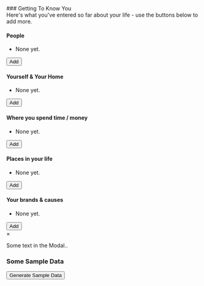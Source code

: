 <link rel="stylesheet" href="main.css"> 
### Getting To Know You
<div>Here's what you've entered so far about your life - use the buttons below to add more.</div>
<div id="user-info"><div id="people-column" class="info-column"><h4>People</h4><ul><li>None yet.</li></ul><button id="add-person" class="add-button">Add</button></div><div id="yourself-home-column" class="info-column"><h4>Yourself & Your Home</h4><ul><li>None yet.</li></ul><button id="add-self" class="add-button">Add</button></div><div id="where-go-column" class="info-column"><h4>Where you spend time / money</h4><ul><li>None yet.</li></ul><button id="add-spend" class="add-button">Add</button></div><div class="break"></div><div id="places-column" class="info-column"><h4>Places in your life</h4><ul><li>None yet.</li></ul><button id="add-person" class="add-places">Add</button></div><div id="brands-causes-column" class="info-column"><h4>Your brands & causes</h4><ul><li>None yet.</li></ul><button id="add-causes" class="add-button">Add</button></div></div>
<div id="addModal" class="modal">
  <div class="modal-content">
    <span class="close">&times;</span>
    <div class="modal-body">
      <p>Some text in the Modal..</p>
    </div>
  </div>
</div>



### Some Sample Data
<button id='generate'>Generate Sample Data</button>
<script type="text/javascript" src="main.js"></script>
